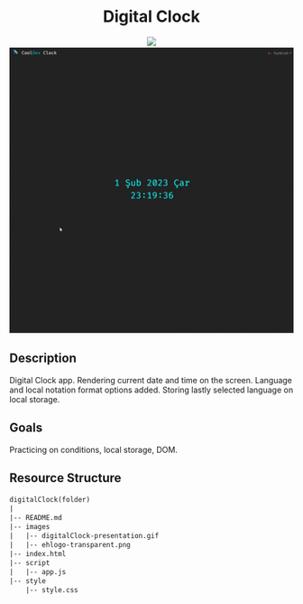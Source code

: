 <div align=center>
	<h1>Digital Clock</h1>
</div>

<div align="center">
	<a href="https://ehkarabas.github.io/js-exercises/interactiveJSexercises/digitalClock/">
		<img src="https://img.shields.io/badge/live-%23.svg?&style=for-the-badge&logo=www&logoColor=white%22&color=black">
	</a>
	<br>
	<img src="./images/digitalClock-presentation.gif"/>
</div>

## Description

Digital Clock app. Rendering current date and time on the screen.
Language and local notation format options added.
Storing lastly selected language on local storage.

## Goals

Practicing on conditions, local storage, DOM.


## Resource Structure 

```
digitalClock(folder)
|
|-- README.md
|-- images
|   |-- digitalClock-presentation.gif
|   |-- ehlogo-transparent.png
|-- index.html
|-- script
|   |-- app.js
|-- style
    |-- style.css
```


